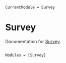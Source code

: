 ```@meta
CurrentModule = Survey
```

# Survey

Documentation for [Survey](https://github.com/Survey.jl).

```@index
```

```@autodocs
Modules = [Survey]
```
